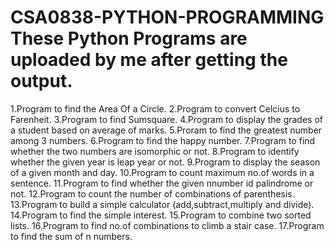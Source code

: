 # CSA0838-PYTHON-PROGRAMMING These Python Programs are uploaded by me after getting the output.
1.Program to find the Area Of a Circle.
2.Program to convert Celcius to Farenheit.
3.Program to find Sumsquare.
4.Program to display the grades of a student based on average of marks.
5.Proram to find the greatest number among 3 numbers.
6.Program to find the happy number.
7.Program to find whether the two numbers are isomorphic or not.
8.Program to identify whether the given year is leap year or not.
9.Program to display the season of a given month and day.
10.Program to count maximum no.of words in a sentence.
11.Program to find whether the given nnumber id palindrome or not.
12.Program to count the number of combinations of parenthesis.
13.Program to build a simple calculator (add,subtract,multiply and divide).
14.Program to find the simple interest.
15.Program to combine two sorted lists.
16.Program to find no.of combinations to climb a stair case.
17.Program to find the sum of n numbers.
